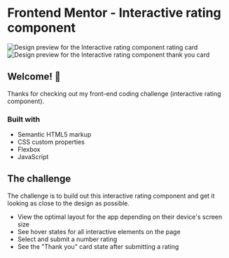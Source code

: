 # Frontend Mentor - Interactive rating component

![Design preview for the Interactive rating component rating card](.design/desktop-design.jpg)
![Design preview for the Interactive rating component thank you card](.design/desktop-thank-you-state.jpg)

## Welcome! 👋

Thanks for checking out my front-end coding challenge (interactive rating component).

### Built with

- Semantic HTML5 markup
- CSS custom properties
- Flexbox
- JavaScript

## The challenge

The challenge is to build out this interactive rating component and get it looking as close to the design as possible.

- View the optimal layout for the app depending on their device's screen size
- See hover states for all interactive elements on the page
- Select and submit a number rating
- See the "Thank you" card state after submitting a rating
